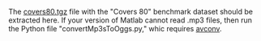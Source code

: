 The <a href = "http://labrosa.ee.columbia.edu/projects/coversongs/covers80/covers80.tgz">covers80.tgz</a> file with the "Covers 80" benchmark dataset should be extracted here.  If your version of Matlab cannot read .mp3 files, then run the Python file "convertMp3sToOggs.py," whic requires <a href = "http://sourceforge.net/projects/avconv/">avconv</a>.